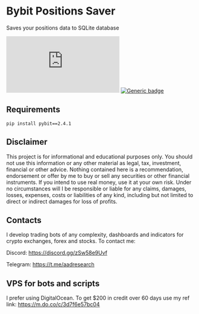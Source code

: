 # Bybit Positions Saver
Saves your positions data to SQLite database


[![Latest release](https://badgen.net/github/release/Naereen/Strapdown.js)](https://aadresearch.xyz) [![Generic badge](https://img.shields.io/badge/Python-3.8+-<COLOR>.svg)](https://aadresearch.xyz) 


## Requirements
<code>pip install pybit==2.4.1</code>


## Disclaimer

This project is for informational and educational purposes only. You should not use this information or any other material as legal, tax, investment, financial or other advice. Nothing contained here is a recommendation, endorsement or offer by me to buy or sell any securities or other financial instruments. If you intend to use real money, use it at your own risk. Under no circumstances will I be responsible or liable for any claims, damages, losses, expenses, costs or liabilities of any kind, including but not limited to direct or indirect damages for loss of profits.


## Contacts
I develop trading bots of any complexity, dashboards and indicators for crypto exchanges, forex and stocks.
To contact me:

Discord: https://discord.gg/zSw58e9Uvf

Telegram: https://t.me/aadresearch



## VPS for bots and scripts
I prefer using DigitalOcean. 
To get $200 in credit over 60 days use my ref link: https://m.do.co/c/3d7f6e57bc04
